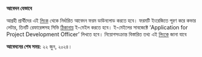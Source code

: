**আবেদন যেভাবে**

আগ্রহী প্রার্থীদের এই <a href="https://docs.google.com/document/d/1wSX9cTAgkq-rDaNBMsAuW7iYzGrfvt8C/edit?pli=1" target="_blank" rel="nofollow">লিংক</a> থেকে নির্ধারিত আবেদন ফরম ডাউনলোড করতে হবে। ফরমটি ইংরেজিতে পূরণ করে কভার লেটার, তিনটি রেফারেন্সসহ সিভি <a href="https://bangladesh.jobs@acted.org/" target="_blank" rel="nofollow">ঠিকানায়</a> ই-মেইল করতে হবে। ই-মেইলের সাবজেক্টে ‘Application for Project Development Officer’ লিখতে হবে। নিয়োগসংক্রান্ত বিস্তারিত তথ্য এই <a href="https://hotjobs.bdjobs.com/jobs/acted/acted70.htm" target="_blank" rel="nofollow">লিংকে</a> জানা যাবে

**আবেদনের শেষ সময়:** ২২ জুন, ২০২৪।
